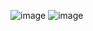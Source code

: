 ![image](https://github.com/prashantjagtap2909/CS50/assets/93985255/1629e623-b60d-485d-aeb7-a6c88648b9d3)
![image](https://github.com/prashantjagtap2909/CS50/assets/93985255/6534f57c-d404-4fd5-9479-aa93c8838d0d)
